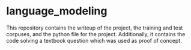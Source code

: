 # language_modeling
This repository contains the writeup of the project, the training and test corpuses, and the python file for the project. Additionally, it contains the code solving a textbook question which was used as proof of concept. 
